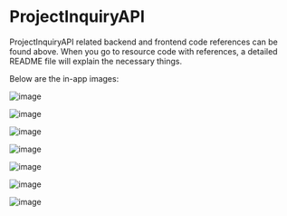 # ProjectInquiryAPI

ProjectInquiryAPI related backend and frontend code references can be found above. When you go to resource code with references, a detailed README file will explain the necessary things.

Below are the in-app images:

![image](https://github.com/ensarerturk/ProjectInquiryAPI/assets/58391821/45d207f7-a989-4ffb-bc86-17186901dd20)

![image](https://github.com/ensarerturk/ProjectInquiryAPI/assets/58391821/75b9eb66-a769-4399-9b69-178d4bcd837a)

![image](https://github.com/ensarerturk/ProjectInquiryAPI/assets/58391821/81cdbb2e-c4b8-479d-bd52-cecb11f3b3df)

![image](https://github.com/ensarerturk/ProjectInquiryAPI/assets/58391821/603f7759-6971-4ddc-af8b-5fa5a6c9c164)

![image](https://github.com/ensarerturk/ProjectInquiryAPI/assets/58391821/00703c67-0f8d-482b-ba0a-1283b3fd8d6b)

![image](https://github.com/ensarerturk/ProjectInquiryAPI/assets/58391821/973440c6-045d-4232-8f01-ef3bea38af3b)

![image](https://github.com/ensarerturk/ProjectInquiryAPI/assets/58391821/f5cf1d69-94d7-4b2f-be18-cfe668304873)
